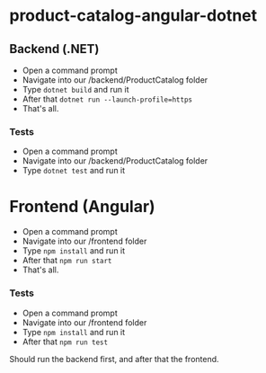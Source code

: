 # product-catalog-angular-dotnet

## Backend (.NET)

- Open a command prompt
- Navigate into our /backend/ProductCatalog folder
- Type `dotnet build` and run it
- After that `dotnet run --launch-profile=https`
- That's all.

### Tests
- Open a command prompt
- Navigate into our /backend/ProductCatalog folder
- Type `dotnet test` and run it

# Frontend (Angular)

- Open a command prompt
- Navigate into our /frontend folder
- Type `npm install` and run it
- After that `npm run start`
- That's all.

### Tests
- Open a command prompt
- Navigate into our /frontend folder
- Type `npm install` and run it
- After that `npm run test`

Should run the backend first, and after that the frontend.